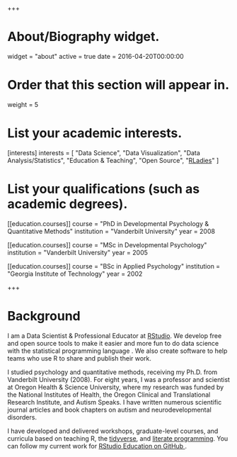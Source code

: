 +++
# About/Biography widget.
widget = "about"
active = true
date = 2016-04-20T00:00:00

# Order that this section will appear in.
weight = 5

# List your academic interests.
[interests]
  interests = [
    "Data Science",
    "Data Visualization",
    "Data Analysis/Statistics",
    "Education & Teaching",
    "Open Source",
    "[RLadies](https://rladies.org/)"
  ]

# List your qualifications (such as academic degrees).
[[education.courses]]
  course = "PhD in Developmental Psychology & Quantitative Methods"
  institution = "Vanderbilt University"
  year = 2008

[[education.courses]]
  course = "MSc in Developmental Psychology"
  institution = "Vanderbilt University"
  year = 2005

[[education.courses]]
  course = "BSc in Applied Psychology"
  institution = "Georgia Institute of Technology"
  year = 2002
 
+++

# Background

I am a Data Scientist & Professional Educator at [RStudio](https://rstudio.com). We develop free and open source tools to make it easier and more fun to do data science with the statistical programming language [<i class="fab fa-r-project"></i>](https://www.r-project.org). We also create software to help teams who use R to share and publish their work.

I studied psychology and quantitative methods, receiving my Ph.D. from Vanderbilt University (2008). For eight years, I was a professor and scientist at Oregon Health & Science University, where my research was funded by the National Institutes of Health, the Oregon Clinical and Translational Research Institute, and Autism Speaks. I have written numerous scientific journal articles and book chapters on autism and neurodevelopmental disorders. 

I have developed and delivered workshops, graduate-level courses, and curricula based on teaching R, the [tidyverse](https://www.tidyverse.org/), and [literate programming](https://bookdown.org/yihui/blogdown/). You can follow my current work for [RStudio Education on GitHub <i class="fab fa-github-alt"></i>](https://github.com/rstudio-education).
